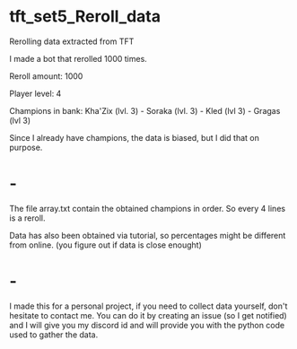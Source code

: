 # tft_set5_Reroll_data
Rerolling data extracted from TFT

I made a bot that rerolled 1000 times.

Reroll amount: 1000

Player level: 4

Champions in bank: Kha'Zix (lvl. 3) - Soraka (lvl. 3) - Kled (lvl 3) - Gragas (lvl 3)

Since I already have champions, the data is biased, but I did that on purpose.

# -

The file array.txt contain the obtained champions in order. So every 4 lines is a reroll.

Data has also been obtained via tutorial, so percentages might be different from online. (you figure out if data is close enought)

# -

I made this for a personal project, if you need to collect data yourself, don't hesitate to contact me. 
You can do it by creating an issue (so I get notified) and I will give you my discord id and will provide you with the python code used to gather the data.
